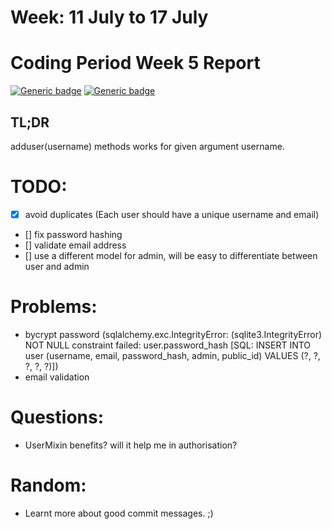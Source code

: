 # Week: 11 July to 17 July
# Coding Period Week 5 Report
[![Generic badge](https://img.shields.io/badge/Status-In_Progress-<>.svg)](https://shields.io/)
[![Generic badge](https://img.shields.io/badge/Last_Updated_(IST)-July_11,_2022-e10b95.svg)](https://shields.io/)

## TL;DR
adduser(username) methods works for given argument username.
# TODO:
- [x] avoid duplicates (Each user should have a unique username and email)
- [] fix password hashing
- [] validate email address
- [] use a different model for admin, will be easy to differentiate between user and admin
# Problems:
- bycrypt password (sqlalchemy.exc.IntegrityError: (sqlite3.IntegrityError) NOT NULL constraint failed: user.password_hash
[SQL: INSERT INTO user (username, email, password_hash, admin, public_id) VALUES (?, ?, ?, ?, ?)])
- email validation
# Questions:
- UserMixin benefits? will it help me in authorisation?
# Random:
- Learnt more about good commit messages. ;)
